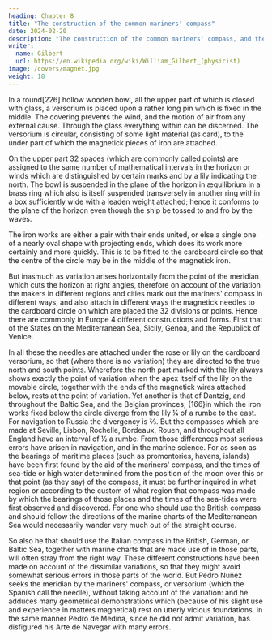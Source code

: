 ```yaml
---
heading: Chapter 8
title: "The construction of the common mariners' compass"
date: 2024-02-20
description: "The construction of the common mariners' compass, and the diversity of the compasses of different nations."
writer:
  name: Gilbert
  url: https://en.wikipedia.org/wiki/William_Gilbert_(physicist)
image: /covers/magnet.jpg
weight: 18
---
```



<!-- The construction of the common mariners' compass, and on the diversity of the compasses of different nations. -->

In a round[226] hollow wooden bowl, all the upper part of which is closed with glass, a versorium is placed upon a rather long pin which is fixed in the middle. The covering prevents the wind, and the motion of air from any external cause. Through the glass everything within can be discerned. The versorium is circular, consisting of some light material (as card), to the under part of which the magnetick pieces of iron are attached. 

On the upper part 32 spaces (which are commonly called points) are assigned to the same number of mathematical intervals in the horizon or winds which are distinguished by certain marks and by a lily indicating the north. The bowl is suspended in the plane of the horizon in æquilibrium in a brass ring which also is itself suspended transversely in another ring within a box sufficiently wide with a leaden weight attached; hence it conforms to the plane of the horizon even though the ship be tossed to and fro by the waves. 

The iron works are either a pair with their ends united, or else a single one of a nearly oval shape with projecting ends, which does its work more certainly and more quickly. This is to be fitted to the cardboard circle so that the centre of the circle may be in the middle of the magnetick iron. 

But inasmuch as variation arises horizontally from the point of the meridian which cuts the horizon at right angles, therefore on account of the variation the makers in different regions and cities mark out the mariners' compass in different ways, and also attach in different ways the magnetick needles to the cardboard circle on which are placed the 32 divisions or points. Hence there are commonly in Europe 4 different constructions and forms. First that of the States on the Mediterranean Sea, Sicily, Genoa, and the Republick of Venice. 

In all these the needles are attached under the rose or lily on the cardboard versorium, so that (where there is no variation) they are directed to the true north and south points. Wherefore the north part marked with the lily always shows exactly the point of variation when the apex itself of the lily on the movable circle, together with the ends of the magnetick wires attached below, rests at the point of variation. Yet another is that of Dantzig, and throughout the Baltic Sea, and the Belgian provinces; {166}in which the iron works fixed below the circle diverge from the lily ¼ of a rumbe to the east. For navigation to Russia the divergency is ⅔. But the compasses which are made at Seville, Lisbon, Rochelle, Bordeaux, Rouen, and throughout all England have an interval of ½ a rumbe. From those differences most serious errors have arisen in navigation, and in the marine science. For as soon as the bearings of maritime places (such as promontories, havens, islands) have been first found by the aid of the mariners' compass, and the times of sea-tide or high water determined from the position of the moon over this or that point (as they say) of the compass, it must be further inquired in what region or according to the custom of what region that compass was made by which the bearings of those places and the times of the sea-tides were first observed and discovered. For one who should use the British compass and should follow the directions of the marine charts of the Mediterranean Sea would necessarily wander very much out of the straight course. 

So also he that should use the Italian compass in the British, German, or Baltic Sea, together with marine charts that are made use of in those parts, will often stray from the right way. These different constructions have been made on account of the dissimilar variations, so that they might avoid somewhat serious errors in those parts of the world. But Pedro Nuñez seeks the meridian by the mariners' compass, or versorium (which the Spanish call the needle), without taking account of the variation: and he adduces many geometrical demonstrations which (because of his slight use and experience in matters magnetical) rest on utterly vicious foundations. In the same manner Pedro de Medina, since he did not admit variation, has disfigured his Arte de Navegar with many errors.


